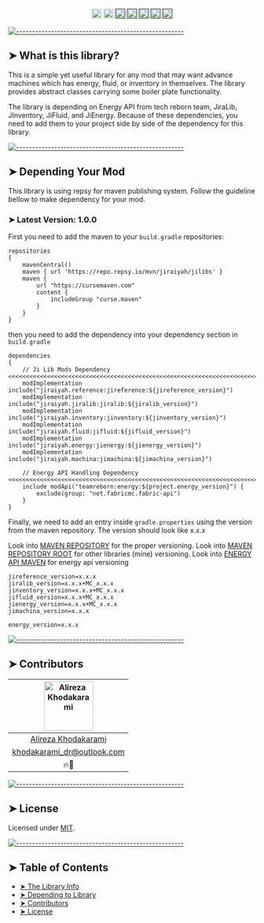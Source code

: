 <p align="center">
<a href="https://discord.gg/jEtwguzZ4R"><img alt="" src="https://img.shields.io/badge/Discord-Channel-blue" height="20"/></a>
<a href="https://www.youtube.com/@YourTradeMaster"><img alt="" src="https://img.shields.io/badge/Youtube-Channel-db2e73" height="20"/></a>
<a href=""><img alt="" src="https://img.shields.io/github/commit-activity/t/drkhodakarami/JiMachina" height="20"/></a>
<a href=""><img alt="" src="https://img.shields.io/github/last-commit/drkhodakarami/JiMachina" height="20"/></a>
<a href=""><img alt="" src="https://img.shields.io/github/downloads/drkhodakarami/JiMachina/total" height="20"/></a>
<a href=""><img alt="" src="https://img.shields.io/github/license/drkhodakarami/JiMachina" height="20"/></a>
<a href=""><img alt="" src="https://img.shields.io/badge/Maintained-YES-31ad31" height="20"/></a>
	</p>

[![-----------------------------------------------------](https://raw.githubusercontent.com/andreasbm/readme/master/assets/lines/rainbow.png)](#thelibrary)

## ➤ What is this library?

This is a simple yet useful library for any mod that may want advance machines which has energy, fluid, or inventory in themselves. The library provides
abstract classes carrying some boiler plate functionality.

The library is depending on Energy API from tech reborn team, JiraLib, JInventory, JiFluid, and JiEnergy. Because of these dependencies, you need to add
them to your project side by side of the dependency for this library.

[![-----------------------------------------------------](https://raw.githubusercontent.com/andreasbm/readme/master/assets/lines/rainbow.png)](#dependency)

## ➤ Depending Your Mod

This library is using repsy for maven publishing system. Follow the guideline bellow to make dependency for your mod.

### ➤ Latest Version: 1.0.0

First you need to add the maven to your `build.gradle` repositories:

```Maven Repository
repositories 
{
	mavenCentral()
    maven { url 'https://repo.repsy.io/mvn/jiraiyah/jilibs' }
    maven {
        url "https://cursemaven.com"
        content {
            includeGroup "curse.maven"
        }
    }
}
```

then you need to add the dependency into your dependency section in `build.gradle`

```dependencies
dependencies 
{
	// Ji Lib Mods Dependency <<<<<<<<<<<<<<<<<<<<<<<<<<<<<<<<<<<<<<<<<<<<<<<<<<<<<<<<<<<<<<<<<<<<<<<<<<<<<<<<<<<<<<
    modImplementation include("jiraiyah.reference:jireference:${jireference_version}")
    modImplementation include("jiraiyah.jiralib:jiralib:${jiralib_version}")
    modImplementation include("jiraiyah.inventory:jinventory:${jinventory_version}")
    modImplementation include("jiraiyah.fluid:jifluid:${jifluid_version}")
    modImplementation include("jiraiyah.energy:jienergy:${jienergy_version}")
    modImplementation include("jiraiyah.machina:jimachina:${jimachina_version}")
	
	// Energy API Handling Dependency <<<<<<<<<<<<<<<<<<<<<<<<<<<<<<<<<<<<<<<<<<<<<<<<<<<<<<<<<<<<<<<<<<<<<<<<<<<<<<
    include modApi("teamreborn:energy:${project.energy_version}") {
        exclude(group: "net.fabricmc.fabric-api")
    }
}
```

Finally, we need to add an entry inside `gradle.properties` using the version from the maven repository. The version should look like x.x.x

Look into [MAVEN REPOSITORY](https://repo.repsy.io/mvn/jiraiyah/jilibs/jiraiyah/machina/) for the proper versioning.
Look into [MAVEN REPOSITORY ROOT](https://repo.repsy.io/mvn/jiraiyah/jilibs/jiraiyah/) for other libraries (mine) versioning.
Look into [ENERGY API MAVEN](https://maven.fabricmc.net/teamreborn/energy/) for energy api versioning

```gradle.properties
jireference_version=x.x.x
jiralib_version=x.x.x+MC_x.x.x
jinventory_version=x.x.x+MC_x.x.x
jifluid_version=x.x.x+MC_x.x.x
jienergy_version=x.x.x+MC_x.x.x
jimachina_version=x.x.x

energy_version=x.x.x
```

[![-----------------------------------------------------](https://raw.githubusercontent.com/andreasbm/readme/master/assets/lines/rainbow.png)](#contributors)

## ➤ Contributors

| [<img alt="Alireza Khodakarami" src="https://avatars.githubusercontent.com/u/77685668?v=4" width="100">](https://www.youtube.com/@YourTradeMaster) |
|:--------------------------------------------------------------------------------------------------------------------------------------------------:|
|                                          [Alireza Khodakarami](https://www.youtube.com/@YourTradeMaster)                                           |
|                                          [khodakarami_dr@outlook.com](mailto:khodakarami_dr@outlook.com)                                           |
|                                                                        🔥🔧                                                                        |

[![-----------------------------------------------------](https://raw.githubusercontent.com/andreasbm/readme/master/assets/lines/rainbow.png)](#license)

## ➤ License

Licensed under [MIT](https://opensource.org/licenses/MIT).

[![-----------------------------------------------------](https://raw.githubusercontent.com/andreasbm/readme/master/assets/lines/rainbow.png)](#table-of-contents)

## ➤ Table of Contents

* [➤ The Library Info](#-thelibrary)
* [➤ Depending to Library](#-dependency)
* [➤ Contributors](#-contributors)
* [➤ License](#-license)
